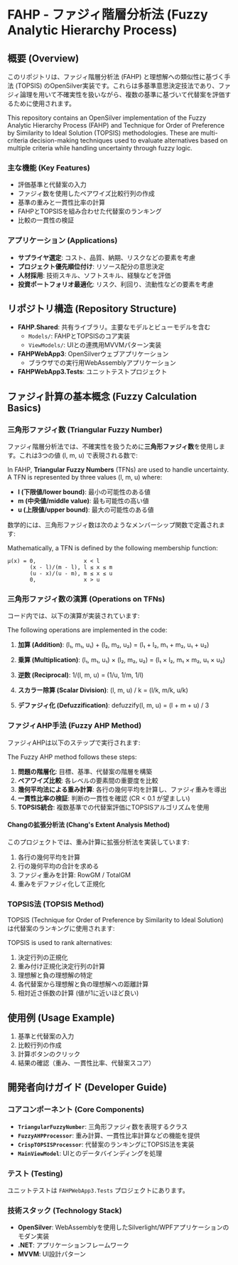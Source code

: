 # FAHP - ファジィ階層分析法 (Fuzzy Analytic Hierarchy Process)

## 概要 (Overview)

このリポジトリは、ファジィ階層分析法 (FAHP) と理想解への類似性に基づく手法 (TOPSIS) のOpenSilver実装です。これらは多基準意思決定技法であり、ファジィ論理を用いて不確実性を扱いながら、複数の基準に基づいて代替案を評価するために使用されます。

This repository contains an OpenSilver implementation of the Fuzzy Analytic Hierarchy Process (FAHP) and Technique for Order of Preference by Similarity to Ideal Solution (TOPSIS) methodologies. These are multi-criteria decision-making techniques used to evaluate alternatives based on multiple criteria while handling uncertainty through fuzzy logic.

### 主な機能 (Key Features)

- 評価基準と代替案の入力
- ファジィ数を使用したペアワイズ比較行列の作成
- 基準の重みと一貫性比率の計算
- FAHPとTOPSISを組み合わせた代替案のランキング
- 比較の一貫性の検証

### アプリケーション (Applications)

- **サプライヤ選定**: コスト、品質、納期、リスクなどの要素を考慮
- **プロジェクト優先順位付け**: リソース配分の意思決定
- **人材採用**: 技術スキル、ソフトスキル、経験などを評価
- **投資ポートフォリオ最適化**: リスク、利回り、流動性などの要素を考慮

## リポジトリ構造 (Repository Structure)

- **FAHP.Shared**: 共有ライブラリ。主要なモデルとビューモデルを含む
  - `Models/`: FAHPとTOPSISのコア実装
  - `ViewModels/`: UIとの連携用MVVMパターン実装
- **FAHPWebApp3**: OpenSilverウェブアプリケーション
  - ブラウザでの実行用WebAssemblyアプリケーション
- **FAHPWebApp3.Tests**: ユニットテストプロジェクト

## ファジィ計算の基本概念 (Fuzzy Calculation Basics)

### 三角形ファジィ数 (Triangular Fuzzy Number)

ファジィ階層分析法では、不確実性を扱うために**三角形ファジィ数**を使用します。これは3つの値 (l, m, u) で表現される数で:

In FAHP, **Triangular Fuzzy Numbers** (TFNs) are used to handle uncertainty. A TFN is represented by three values (l, m, u) where:

- **l (下限値/lower bound)**: 最小の可能性のある値
- **m (中央値/middle value)**: 最も可能性の高い値
- **u (上限値/upper bound)**: 最大の可能性のある値

数学的には、三角形ファジィ数は次のようなメンバーシップ関数で定義されます:

Mathematically, a TFN is defined by the following membership function:

```
μ(x) = 0,               x < l
       (x - l)/(m - l), l ≤ x ≤ m
       (u - x)/(u - m), m ≤ x ≤ u
       0,               x > u
```

### 三角形ファジィ数の演算 (Operations on TFNs)

コード内では、以下の演算が実装されています:

The following operations are implemented in the code:

1. **加算 (Addition)**:
   (l₁, m₁, u₁) + (l₂, m₂, u₂) = (l₁ + l₂, m₁ + m₂, u₁ + u₂)

2. **乗算 (Multiplication)**:
   (l₁, m₁, u₁) × (l₂, m₂, u₂) = (l₁ × l₂, m₁ × m₂, u₁ × u₂)

3. **逆数 (Reciprocal)**:
   1/(l, m, u) = (1/u, 1/m, 1/l)

4. **スカラー除算 (Scalar Division)**:
   (l, m, u) / k = (l/k, m/k, u/k)

5. **デファジィ化 (Defuzzification)**:
   defuzzify(l, m, u) = (l + m + u) / 3

### ファジィAHP手法 (Fuzzy AHP Method)

ファジィAHPは以下のステップで実行されます:

The Fuzzy AHP method follows these steps:

1. **問題の階層化**: 目標、基準、代替案の階層を構築
2. **ペアワイズ比較**: 各レベルの要素間の重要度を比較
3. **幾何平均法による重み計算**: 各行の幾何平均を計算し、ファジィ重みを導出
4. **一貫性比率の検証**: 判断の一貫性を確認 (CR < 0.1 が望ましい)
5. **TOPSIS統合**: 複数基準での代替案評価にTOPSISアルゴリズムを使用

#### Changの拡張分析法 (Chang's Extent Analysis Method)

このプロジェクトでは、重み計算に拡張分析法を実装しています:

1. 各行の幾何平均を計算
2. 行の幾何平均の合計を求める
3. ファジィ重みを計算: RowGM / TotalGM
4. 重みをデファジィ化して正規化

### TOPSIS法 (TOPSIS Method)

TOPSIS (Technique for Order of Preference by Similarity to Ideal Solution) は代替案のランキングに使用されます:

TOPSIS is used to rank alternatives:

1. 決定行列の正規化
2. 重み付け正規化決定行列の計算
3. 理想解と負の理想解の特定
4. 各代替案から理想解と負の理想解への距離計算
5. 相対近さ係数の計算 (値が1に近いほど良い)

## 使用例 (Usage Example)

1. 基準と代替案の入力
2. 比較行列の作成
3. 計算ボタンのクリック
4. 結果の確認（重み、一貫性比率、代替案スコア）

## 開発者向けガイド (Developer Guide)

### コアコンポーネント (Core Components)

- **`TriangularFuzzyNumber`**: 三角形ファジィ数を表現するクラス
- **`FuzzyAHPProcessor`**: 重み計算、一貫性比率計算などの機能を提供
- **`CrispTOPSISProcessor`**: 代替案のランキングにTOPSIS法を実装
- **`MainViewModel`**: UIとのデータバインディングを処理

### テスト (Testing)

ユニットテストは `FAHPWebApp3.Tests` プロジェクトにあります。

### 技術スタック (Technology Stack)

- **OpenSilver**: WebAssemblyを使用したSilverlight/WPFアプリケーションのモダン実装
- **.NET**: アプリケーションフレームワーク
- **MVVM**: UI設計パターン
